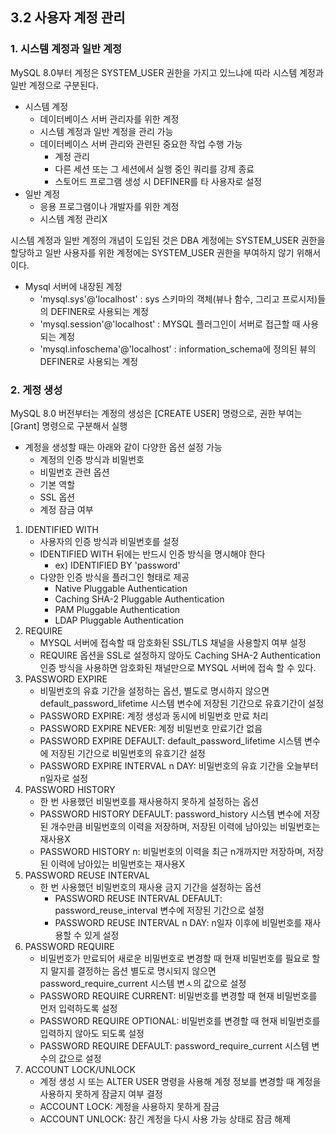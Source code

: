 ## 3.2 사용자 계정 관리

### 1. 시스템 계정과 일반 계정
MySQL 8.0부터 계정은 SYSTEM_USER 권한을 가지고 있느냐에 따라 시스템 계정과 일반 계정으로 구분된다.
- 시스템 계정 
  - 데이터베이스 서버 관리자를 위한 계정
  - 시스템 계정과 일반 계정을 관리 가능
  - 데이터베이스 서버 관리와 관련된 중요한 작업 수행 가능
    - 계정 관리
    - 다른 세션 또는 그 세션에서 실행 중인 쿼리를 강제 종료
    - 스토어드 프로그램 생성 시 DEFINER를 타 사용자로 설정
- 일반 계정 
  - 응용 프로그램이나 개발자를 위한 계정 
  - 시스템 계정 관리X

시스템 계정과 일반 계정의 개념이 도입된 것은 DBA 계정에는 SYSTEM_USER 권한을 할당하고 일반 사용자를 위한 계정에는 SYSTEM_USER 권한을 부여하지 않기 위해서이다.

- Mysql 서버에 내장된 계정
  - 'mysql.sys'@'localhost' : sys 스키마의 객체(뷰나 함수, 그리고 프로시저)들의 DEFINER로 사용되는 계정
  - 'mysql.session'@'localhost' : MYSQL 플러그인이 서버로 접근할 때 사용되는 계정
  - 'mysql.infoschema'@'localhost' : information_schema에 정의된 뷰의 DEFINER로 사용되는 계정

### 2. 게정 생성
MySQL 8.0 버전부터는 계정의 생성은 [CREATE USER] 명령으로, 권한 부여는 [Grant] 명령으로 구분해서 실행
- 계정을 생성할 때는 아래와 같이 다양한 옵션 설정 가능
  - 계정의 인증 방식과 비밀번호
  - 비밀번호 관련 옵션
  - 기본 역할
  - SSL 옵션
  - 계정 잠금 여부

1) IDENTIFIED WITH
   - 사용자의 인증 방식과 비밀번호를 설정
   - IDENTIFIED WITH 뒤에는 반드시 인증 방식을 명시해야 한다
     - ex) IDENTIFIED BY 'password'
   - 다양한 인증 방식을 플러그인 형태로 제공
     - Native Pluggable Authentication
     - Caching SHA-2 Pluggable Authentication
     - PAM Pluggable Authentication
     - LDAP Pluggable Authentication
2) REQUIRE
    - MYSQL 서버에 접속할 때 암호화된 SSL/TLS 채널을 사용할지 여부 설정
    - REQUIRE 옵션을 SSL로 설정하지 않아도 Caching SHA-2 Authentication 인증 방식을 사용하면 암호화된 채널만으로 MYSQL 서버에 접속 할 수 있다.
3) PASSWORD EXPIRE
    - 비밀번호의 유효 기간을 설정하는 옵션, 별도로 명시하지 않으면 default_password_lifetime 시스템 변수에 저장된 기간으로 유효기간이 설정
    - PASSWORD EXPIRE: 계정 생성과 동시에 비밀번호 만료 처리
    - PASSWORD EXPIRE NEVER: 계정 비밀번호 만료기간 없음
    - PASSWORD EXPIRE DEFAULT: default_password_lifetime 시스템 변수에 저장된 기간으로 비밀번호의 유효기간 설정
    - PASSWORD EXPIRE INTERVAL n DAY: 비밀번호의 유효 기간을 오늘부터 n일자로 설정
4) PASSWORD HISTORY
   - 한 번 사용했던 비밀번호를 재사용하지 못하게 설정하는 옵션
   - PASSWORD HISTORY DEFAULT: password_history 시스템 변수에 저장된 개수만큼 비밀번호의 이력을 저장하며, 저장된 이력에 남아있는 비밀번호는 재사용X
   - PASSWORD HISTORY n: 비밀번호의 이력을 최근 n개까지만 저장하며, 저장된 이력에 남아있는 비밀번호는 재사용X
5) PASSWORD REUSE INTERVAL
   - 한 번 사용했던 비밀번호의 재사용 금지 기간을 설정하는 옵션
     - PASSWORD REUSE INTERVAL DEFAULT: password_reuse_interval 변수에 저장된 기간으로 설정
     - PASSWORD REUSE INTERVAL n DAY: n일자 이후에 비밀번호를 재사용할 수 있게 설정
6) PASSWORD REQUIRE
   - 비밀번호가 만료되어 새로운 비밀번호로 변경할 때 현재 비밀번호를 필요로 할지 말지를 결정하는 옵션 별도로 명시되지 않으면 password_require_current 시스템 변ㅅ의 값으로 설정
   - PASSWORD REQUIRE CURRENT: 비밀번호를 변경할 때 현재 비밀번호를 먼저 입력하도록 설정
   - PASSWORD REQUIRE OPTIONAL: 비밀번호를 변경할 때 현재 비밀번호를 입력하지 않아도 되도록 설정
   - PASSWORD REQUIRE DEFAULT: password_require_current 시스템 변수의 값으로 설정
7) ACCOUNT LOCK/UNLOCK
    - 계정 생성 시 또는 ALTER USER 명령을 사용해 계정 정보를 변경할 때 계정을 사용하지 못하게 잠글지 여부 결정
    - ACCOUNT LOCK: 계정을 사용하지 못하게 잠금
    - ACCOUNT UNLOCK: 잠긴 계정을 다시 사용 가능 상태로 잠금 해제